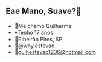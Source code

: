 ## Eae Mano, Suave?🤙

- 🤡Me chamo Guilherme
- 💀Tenho 17 anos
- 📍Ribeirão Pires, SP
- 👀@why.estevao
- 🙌guihestevao1236@hotmail.com 
